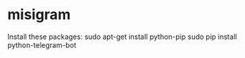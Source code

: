 # misigram

Install these packages:
sudo apt-get install python-pip
sudo pip install python-telegram-bot
